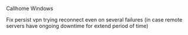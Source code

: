 Callhome Windows

Fix
persist vpn trying reconnect even on several failures (in case remote servers have ongoing downtime for extend period of time)
